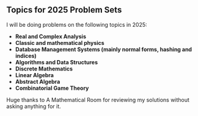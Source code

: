 ## Topics for 2025 Problem Sets  

I will be doing problems on the following topics in 2025:  

- **Real and Complex Analysis**
- **Classic and mathematical physics**
- **Database Management Systems (mainly normal forms, hashing and indices)**  
- **Algorithms and Data Structures**  
- **Discrete Mathematics**  
- **Linear Algebra**  
- **Abstract Algebra**  
- **Combinatorial Game Theory**

Huge thanks to A Mathematical Room for reviewing my solutions without asking anything for it.
